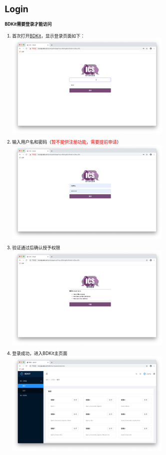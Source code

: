 # Login

#### BDKit需要登录才能访问

1. 首次打开[BDKit](http://ics.nju.edu.cn/bdkit)，显示登录页面如下：
![login](../images/login-blank.png "登录")

2. 输入用户名和密码（<font color="red">暂不提供注册功能，需要提前申请</font>）
![Username/Password](../images/login-user.png "输入用户名和密码")

3. 验证通过后确认授予权限
![AUTH](../images/login-auth.png "授权")

4. 登录成功，进入BDKit主页面
![Homepage](../images/homepage.png "主页面")
